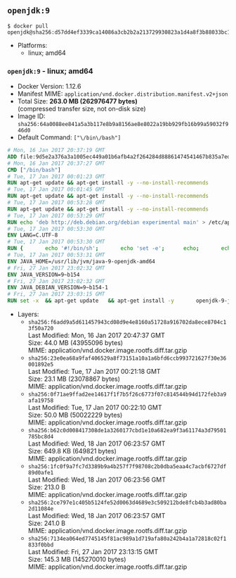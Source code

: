 ## `openjdk:9`

```console
$ docker pull openjdk@sha256:d57dd4ef3339ca14086a3cb2b2a213729930823a1d4a8f3b88033bc10fa42035
```

-	Platforms:
	-	linux; amd64

### `openjdk:9` - linux; amd64

-	Docker Version: 1.12.6
-	Manifest MIME: `application/vnd.docker.distribution.manifest.v2+json`
-	Total Size: **263.0 MB (262976477 bytes)**  
	(compressed transfer size, not on-disk size)
-	Image ID: `sha256:64a0088ee841a5a3b117e8b9a8156ae8e8022a19bb929fb16b99a59032f946d0`
-	Default Command: `["\/bin\/bash"]`

```dockerfile
# Mon, 16 Jan 2017 20:37:19 GMT
ADD file:9d5e2a376a3a1005ec449a01b6afb4a2f264284d88861474541467b835a7edfc in / 
# Mon, 16 Jan 2017 20:37:27 GMT
CMD ["/bin/bash"]
# Tue, 17 Jan 2017 00:01:23 GMT
RUN apt-get update && apt-get install -y --no-install-recommends 		ca-certificates 		curl 		wget 	&& rm -rf /var/lib/apt/lists/*
# Tue, 17 Jan 2017 00:01:45 GMT
RUN apt-get update && apt-get install -y --no-install-recommends 		bzr 		git 		mercurial 		openssh-client 		subversion 				procps 	&& rm -rf /var/lib/apt/lists/*
# Tue, 17 Jan 2017 00:53:28 GMT
RUN apt-get update && apt-get install -y --no-install-recommends 		bzip2 		unzip 		xz-utils 	&& rm -rf /var/lib/apt/lists/*
# Tue, 17 Jan 2017 00:53:29 GMT
RUN echo 'deb http://deb.debian.org/debian experimental main' > /etc/apt/sources.list.d/experimental.list
# Tue, 17 Jan 2017 00:53:30 GMT
ENV LANG=C.UTF-8
# Tue, 17 Jan 2017 00:53:30 GMT
RUN { 		echo '#!/bin/sh'; 		echo 'set -e'; 		echo; 		echo 'dirname "$(dirname "$(readlink -f "$(which javac || which java)")")"'; 	} > /usr/local/bin/docker-java-home 	&& chmod +x /usr/local/bin/docker-java-home
# Tue, 17 Jan 2017 00:53:31 GMT
ENV JAVA_HOME=/usr/lib/jvm/java-9-openjdk-amd64
# Fri, 27 Jan 2017 23:02:32 GMT
ENV JAVA_VERSION=9~b154
# Fri, 27 Jan 2017 23:02:32 GMT
ENV JAVA_DEBIAN_VERSION=9~b154-1
# Fri, 27 Jan 2017 23:03:15 GMT
RUN set -x 	&& apt-get update 	&& apt-get install -y 		openjdk-9-jdk-headless="$JAVA_DEBIAN_VERSION" 	&& rm -rf /var/lib/apt/lists/* 	&& [ "$JAVA_HOME" = "$(docker-java-home)" ]
```

-	Layers:
	-	`sha256:f6add9a5d611457943cd08d9e4e8160a51728a916702da8ece8704c13f50a720`  
		Last Modified: Mon, 16 Jan 2017 20:47:37 GMT  
		Size: 44.0 MB (43955096 bytes)  
		MIME: application/vnd.docker.image.rootfs.diff.tar.gzip
	-	`sha256:23e0ea68a9faf406529a8f73151a10a1a6bfd6ccb993721627f30e36001892e5`  
		Last Modified: Tue, 17 Jan 2017 00:21:18 GMT  
		Size: 23.1 MB (23078867 bytes)  
		MIME: application/vnd.docker.image.rootfs.diff.tar.gzip
	-	`sha256:0f71ae9ffad2ee14617f1f7b5f26c6773f07c814544b94d172feb3a9afa19758`  
		Last Modified: Tue, 17 Jan 2017 00:22:10 GMT  
		Size: 50.0 MB (50022229 bytes)  
		MIME: application/vnd.docker.image.rootfs.diff.tar.gzip
	-	`sha256:b62c0d008417308de1a3260177cbd1e10a682ea9f3a61174a3d79501785bc8d4`  
		Last Modified: Wed, 18 Jan 2017 06:23:57 GMT  
		Size: 649.8 KB (649821 bytes)  
		MIME: application/vnd.docker.image.rootfs.diff.tar.gzip
	-	`sha256:1fc0f9a7fc7d3389b9a4b257f7f98708c2b0dba5eaa4c7acbf6727df89d0afe1`  
		Last Modified: Wed, 18 Jan 2017 06:23:56 GMT  
		Size: 213.0 B  
		MIME: application/vnd.docker.image.rootfs.diff.tar.gzip
	-	`sha256:2ce797e1c405b5124fe52d0063d4689e3c509212bde8fcb4b3ad80ba2d11084e`  
		Last Modified: Wed, 18 Jan 2017 06:23:57 GMT  
		Size: 241.0 B  
		MIME: application/vnd.docker.image.rootfs.diff.tar.gzip
	-	`sha256:7134ea064ed7745145f81ac989a1d719afa80a242b4a1a72818c02f1833f0bbd`  
		Last Modified: Fri, 27 Jan 2017 23:13:15 GMT  
		Size: 145.3 MB (145270010 bytes)  
		MIME: application/vnd.docker.image.rootfs.diff.tar.gzip

